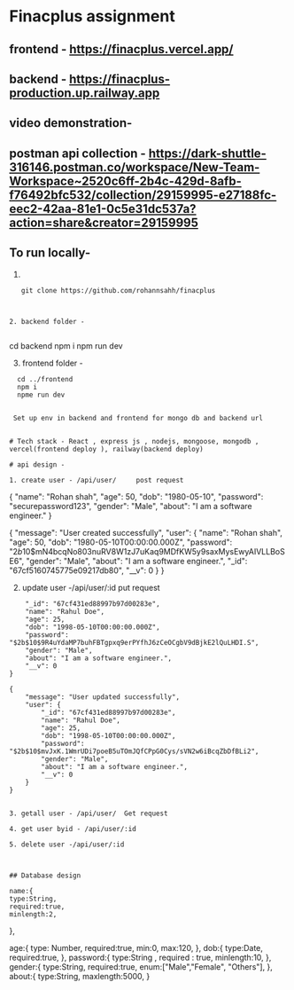 # Finacplus assignment     
   
## frontend  - https://finacplus.vercel.app/    
## backend - https://finacplus-production.up.railway.app     
## video demonstration-     
## postman api collection - https://dark-shuttle-316146.postman.co/workspace/New-Team-Workspace~2520c6ff-2b4c-429d-8afb-f76492bfc532/collection/29159995-e27188fc-eec2-42aa-81e1-0c5e31dc537a?action=share&creator=29159995    

  
    
## To run locally-    
1.   
```
   git clone https://github.com/rohannsahh/finacplus  


  
2. backend folder - 
  
```  
   cd backend 
   npm i 
   npm run dev
  
  
3. frontend folder -  
```
  cd ../frontend  
  npm i  
  npme run dev

  
 Set up env in backend and frontend for mongo db and backend url        


# Tech stack - React , express js , nodejs, mongoose, mongodb , vercel(frontend deploy ), railway(backend deploy)  
  
# api design -    
  
1. create user - /api/user/     post request  

```
  {
  "name": "Rohan shah",
  "age": 50,
  "dob": "1980-05-10",
  "password": "securepassword123",
  "gender": "Male",
  "about": "I am a software engineer."
}


{
    "message": "User created successfully",
    "user": {
        "name": "Rohan shah",
        "age": 50,
        "dob": "1980-05-10T00:00:00.000Z",
        "password": "$2b$10$mN4bcqNo803nuRV8W1zJ7uKaq9MDfKW5y9saxMysEwyAIVLLBoSE6",
        "gender": "Male",
        "about": "I am a software engineer.",
        "_id": "67cf5160745775e09217db80",
        "__v": 0
    }
}

  
2. update user -/api/user/:id  put request

```{
    "_id": "67cf431ed88997b97d00283e",
    "name": "Rahul Doe",
    "age": 25,
    "dob": "1998-05-10T00:00:00.000Z",
    "password": "$2b$10$9R4uYdaMP7buhFBTgpxq9erPYfhJ6zCeOCgbV9dBjkE2lQuLHDI.S",
    "gender": "Male",
    "about": "I am a software engineer.",
    "__v": 0
}

{
    "message": "User updated successfully",
    "user": {
        "_id": "67cf431ed88997b97d00283e",
        "name": "Rahul Doe",
        "age": 25,
        "dob": "1998-05-10T00:00:00.000Z",
        "password": "$2b$10$mvJxK.1WmrUDi7poeB5uTOmJQfCPpG0Cys/sVN2w6iBcqZbDfBLi2",
        "gender": "Male",
        "about": "I am a software engineer.",
        "__v": 0
    }
}  

  
3. getall user - /api/user/  Get request  

4. get user byid - /api/user/:id     

5. delete user -/api/user/:id  

  

## Database design  

```
    name:{
    type:String,
    required:true,
    minlength:2,

  },
 
  age:{
    type: Number,
    required:true,
    min:0, 
    max:120,
  },
  dob:{
    type:Date,
    required:true,
  },
  password:{
    type:String ,
    required : true,
    minlength:10,
  },
  gender:{
    type:String,
    required:true,
    enum:["Male","Female", "Others"],
  },
  about:{
    type:String,
    maxlength:5000,
  }
